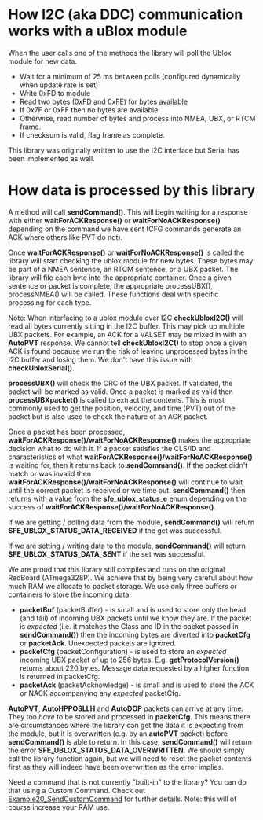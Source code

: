 How I2C (aka DDC) communication works with a uBlox module
===========================================================

When the user calls one of the methods the library will poll the Ublox module for new data.

* Wait for a minimum of 25 ms between polls (configured dynamically when update rate is set)
* Write 0xFD to module
* Read two bytes (0xFD and 0xFE) for bytes available
* If 0x7F or 0xFF then no bytes are available
* Otherwise, read number of bytes and process into NMEA, UBX, or RTCM frame.
* If checksum is valid, flag frame as complete.

This library was originally written to use the I2C interface but Serial has been implemented as well.

How data is processed by this library
===========================================================

A method will call **sendCommand()**. This will begin waiting for a response with either **waitForACKResponse()** or **waitForNoACKResponse()** depending on the command we have sent (CFG commands generate an ACK where others like PVT do not).

Once **waitForACKResponse()** or **waitForNoACKResponse()** is called the library will start checking the ublox module for new bytes. These bytes may be part of a NMEA sentence, an RTCM sentence, or a UBX packet. The library will file each byte into the appropriate container. Once a given sentence or packet is complete, the appropriate processUBX(), processNMEA() will be called. These functions deal with specific processing for each type.

Note: When interfacing to a ublox module over I2C **checkUbloxI2C()** will read all bytes currently sitting in the I2C buffer. This may pick up multiple UBX packets. For example, an ACK for a VALSET may be mixed in with an **AutoPVT** response. We cannot tell **checkUbloxI2C()** to stop once a given ACK is found because we run the risk of leaving unprocessed bytes in the I2C buffer and losing them. We don't have this issue with **checkUbloxSerial()**.

**processUBX()** will check the CRC of the UBX packet. If validated, the packet will be marked as valid. Once a packet is marked as valid then **processUBXpacket()** is called to extract the contents. This is most commonly used to get the position, velocity, and time (PVT) out of the packet but is also used to check the nature of an ACK packet.

Once a packet has been processed, **waitForACKResponse()/waitForNoACKResponse()** makes the appropriate decision what to do with it. If a packet satisfies the CLS/ID and characteristics of what **waitForACKResponse()/waitForNoACKResponse()** is waiting for, then it returns back to **sendCommand()**. If the packet didn't match or was invalid then **waitForACKResponse()/waitForNoACKResponse()** will continue to wait until the correct packet is received or we time out. **sendCommand()** then returns with a value from the **sfe_ublox_status_e** enum depending on the success of **waitForACKResponse()/waitForNoACKResponse()**.

If we are getting / polling data from the module, **sendCommand()** will return **SFE_UBLOX_STATUS_DATA_RECEIVED** if the get was successful.

If we are setting / writing data to the module, **sendCommand()** will return **SFE_UBLOX_STATUS_DATA_SENT** if the set was successful.

We are proud that this library still compiles and runs on the original RedBoard (ATmega328P). We achieve that by being very careful about how much RAM we allocate to packet storage. We use only three buffers or containers to store the incoming data:
- **packetBuf** (packetBuffer) - is small and is used to store only the head (and tail) of incoming UBX packets until we know they are. If the packet is _expected_ (i.e. it matches the Class and ID in the packet passed in **sendCommand()**) then the incoming bytes are diverted into **packetCfg** or **packetAck**. Unexpected packets are ignored.
- **packetCfg** (packetConfiguration) - is used to store an _expected_ incoming UBX packet of up to 256 bytes. E.g. **getProtocolVersion()** returns about 220 bytes. Message data requested by a higher function is returned in packetCfg.
- **packetAck** (packetAcknowledge) - is small and is used to store the ACK or NACK accompanying any _expected_ packetCfg.

**AutoPVT**, **AutoHPPOSLLH** and **AutoDOP** packets can arrive at any time. They too _have_ to be stored and processed in **packetCfg**. This means there are circumstances where the library can get the data it is expecting from the module, but it is overwritten (e.g. by an **autoPVT** packet) before **sendCommand()** is able to return. In this case, **sendCommand()** will return the error **SFE_UBLOX_STATUS_DATA_OVERWRITTEN**. We should simply call the library function again, but we will need to reset the packet contents first as they will indeed have been overwritten as the error implies.

Need a command that is not currently "built-in" to the library? You can do that using a Custom Command. Check out [Example20_SendCustomCommand](https://github.com/sparkfun/SparkFun_Ublox_Arduino_Library/blob/master/examples/Example20_SendCustomCommand/Example20_SendCustomCommand.ino) for further details. Note: this will of course increase your RAM use.
